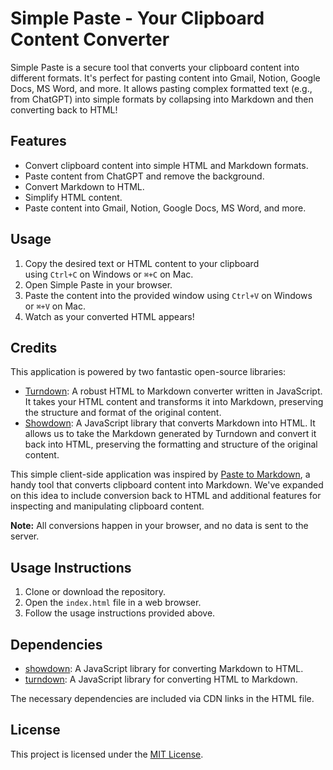 Simple Paste - Your Clipboard Content Converter
===============================================

Simple Paste is a secure tool that converts your clipboard content into different formats. It's perfect for pasting content into Gmail, Notion, Google Docs, MS Word, and more. It allows pasting complex formatted text (e.g., from ChatGPT) into simple formats by collapsing into Markdown and then converting back to HTML!

Features
--------

-   Convert clipboard content into simple HTML and Markdown formats.
-   Paste content from ChatGPT and remove the background.
-   Convert Markdown to HTML.
-   Simplify HTML content.
-   Paste content into Gmail, Notion, Google Docs, MS Word, and more.

Usage
-----

1.  Copy the desired text or HTML content to your clipboard using `Ctrl+C` on Windows or `⌘+C` on Mac.
2.  Open Simple Paste in your browser.
3.  Paste the content into the provided window using `Ctrl+V` on Windows or `⌘+V` on Mac.
4.  Watch as your converted HTML appears!

Credits
-------

This application is powered by two fantastic open-source libraries:

-   [Turndown](https://github.com/mixmark-io/turndown): A robust HTML to Markdown converter written in JavaScript. It takes your HTML content and transforms it into Markdown, preserving the structure and format of the original content.
-   [Showdown](https://github.com/showdownjs/showdown): A JavaScript library that converts Markdown into HTML. It allows us to take the Markdown generated by Turndown and convert it back into HTML, preserving the formatting and structure of the original content.

This simple client-side application was inspired by [Paste to Markdown](https://euangoddard.github.io/clipboard2markdown/), a handy tool that converts clipboard content into Markdown. We've expanded on this idea to include conversion back to HTML and additional features for inspecting and manipulating clipboard content.

**Note:** All conversions happen in your browser, and no data is sent to the server.

Usage Instructions
------------------

1.  Clone or download the repository.
2.  Open the `index.html` file in a web browser.
3.  Follow the usage instructions provided above.

Dependencies
------------

-   [showdown](https://github.com/showdownjs/showdown): A JavaScript library for converting Markdown to HTML.
-   [turndown](https://github.com/mixmark-io/turndown): A JavaScript library for converting HTML to Markdown.

The necessary dependencies are included via CDN links in the HTML file.

License
-------

This project is licensed under the [MIT License](https://fiddle.jshell.net/_display/LICENSE).

